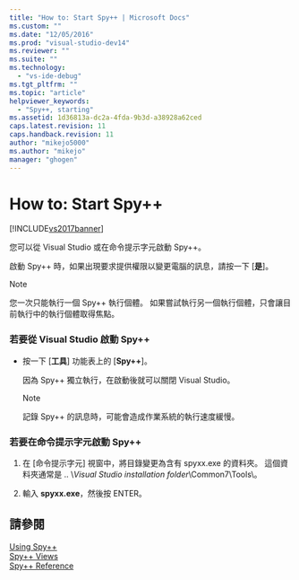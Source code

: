 ```yaml
---
title: "How to: Start Spy++ | Microsoft Docs"
ms.custom: ""
ms.date: "12/05/2016"
ms.prod: "visual-studio-dev14"
ms.reviewer: ""
ms.suite: ""
ms.technology: 
  - "vs-ide-debug"
ms.tgt_pltfrm: ""
ms.topic: "article"
helpviewer_keywords: 
  - "Spy++, starting"
ms.assetid: 1d36813a-dc2a-4fda-9b3d-a38928a62ced
caps.latest.revision: 11
caps.handback.revision: 11
author: "mikejo5000"
ms.author: "mikejo"
manager: "ghogen"
---
```

# How to: Start Spy++
[!INCLUDE[vs2017banner](../code-quality/includes/vs2017banner.md)]

您可以從 Visual Studio 或在命令提示字元啟動 Spy\+\+。  
  
 啟動 Spy\+\+ 時，如果出現要求提供權限以變更電腦的訊息，請按一下 \[**是**\]。  
  
> [!NOTE]
>  您一次只能執行一個 Spy\+\+ 執行個體。  如果嘗試執行另一個執行個體，只會讓目前執行中的執行個體取得焦點。  
  
### 若要從 Visual Studio 啟動 Spy\+\+  
  
-   按一下 \[**工具**\] 功能表上的 \[**Spy\+\+**\]。  
  
     因為 Spy\+\+ 獨立執行，在啟動後就可以關閉 Visual Studio。  
  
    > [!NOTE]
    >  記錄 Spy\+\+ 的訊息時，可能會造成作業系統的執行速度緩慢。  
  
### 若要在命令提示字元啟動 Spy\+\+  
  
1.  在 \[命令提示字元\] 視窗中，將目錄變更為含有 spyxx.exe 的資料夾。  這個資料夾通常是 ..  \\*Visual Studio installation folder*\\Common7\\Tools\\。  
  
2.  輸入 **spyxx.exe**，然後按 ENTER。  
  
## 請參閱  
 [Using Spy\+\+](../debugger/using-spy-increment.md)   
 [Spy\+\+ Views](../debugger/spy-increment-views.md)   
 [Spy\+\+ Reference](../debugger/spy-increment-reference.md)